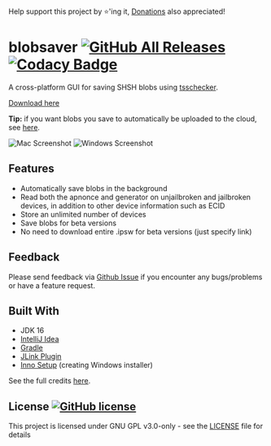 Help support this project by ⭐️'ing it, [Donations](https://www.paypal.me/airsqrd) also appreciated!

# blobsaver [![GitHub All Releases](https://img.shields.io/github/downloads/airsquared/blobsaver/total.svg)](https://github.com/airsquared/blobsaver/releases) [![Codacy Badge](https://app.codacy.com/project/badge/Grade/0d4fdc1daca5402a8c57efc3bef73d31)](https://www.codacy.com/gh/airsquared/blobsaver/dashboard?utm_source=github.com&amp;utm_medium=referral&amp;utm_content=airsquared/blobsaver&amp;utm_campaign=Badge_Grade)

A cross-platform GUI for saving SHSH blobs using [tsschecker](https://github.com/tihmstar/tsschecker).

[Download here](https://github.com/airsquared/blobsaver/releases)

**Tip:** if you want blobs you save to automatically be uploaded to the cloud,
see [here](https://github.com/airsquared/blobsaver/wiki/Automatically-saving-blobs-to-the-cloud).

![Mac Screenshot](.github/screenshots/screenshot-macos.png)
![Windows Screenshot](.github/screenshots/screenshot-windows.png)

## Features

- Automatically save blobs in the background
- Read both the apnonce and generator on unjailbroken and jailbroken devices, in addition to other device information
  such as ECID
- Store an unlimited number of devices
- Save blobs for beta versions
- No need to download entire .ipsw for beta versions (just specify link)

## Feedback

Please send feedback via [Github Issue](https://github.com/airsquared/blobsaver/issues/new/choose) if you encounter any
bugs/problems or have a feature request.

## Built With

- JDK 16
- [IntelliJ Idea](https://www.jetbrains.com/idea/)
- [Gradle](https://gradle.org/)
- [JLink Plugin](https://github.com/beryx/badass-jlink-plugin)
- [Inno Setup](http://www.jrsoftware.org/isinfo.php) (creating Windows installer)

See the full credits [here](libraries_used.txt).

## License [![GitHub license](https://img.shields.io/github/license/airsquared/blobsaver.svg)](https://github.com/airsquared/blobsaver/blob/master/LICENSE)
This project is licensed under GNU GPL v3.0-only - see the [LICENSE](https://github.com/airsquared/blobsaver/blob/master/LICENSE) file for details
